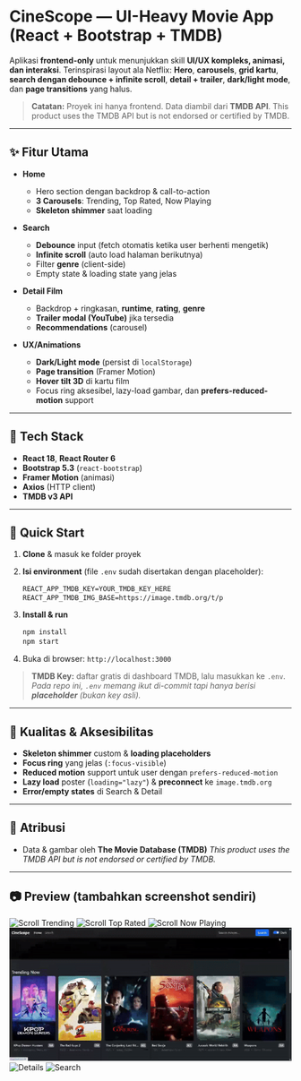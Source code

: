 # CineScope — UI-Heavy Movie App (React + Bootstrap + TMDB)

Aplikasi **frontend-only** untuk menunjukkan skill **UI/UX kompleks, animasi, dan interaksi**. Terinspirasi layout ala Netflix: **Hero**, **carousels**, **grid kartu**, **search dengan debounce + infinite scroll**, **detail + trailer**, **dark/light mode**, dan **page transitions** yang halus.

> **Catatan:** Proyek ini hanya frontend. Data diambil dari **TMDB API**.
> This product uses the TMDB API but is not endorsed or certified by TMDB.

---

## ✨ Fitur Utama

* **Home**

  * Hero section dengan backdrop & call-to-action
  * **3 Carousels**: Trending, Top Rated, Now Playing
  * **Skeleton shimmer** saat loading

* **Search**

  * **Debounce** input (fetch otomatis ketika user berhenti mengetik)
  * **Infinite scroll** (auto load halaman berikutnya)
  * Filter **genre** (client-side)
  * Empty state & loading state yang jelas

* **Detail Film**

  * Backdrop + ringkasan, **runtime**, **rating**, **genre**
  * **Trailer modal (YouTube)** jika tersedia
  * **Recommendations** (carousel)

* **UX/Animations**

  * **Dark/Light mode** (persist di `localStorage`)
  * **Page transition** (Framer Motion)
  * **Hover tilt 3D** di kartu film
  * Focus ring aksesibel, lazy-load gambar, dan **prefers-reduced-motion** support

---

## 🧰 Tech Stack

* **React 18**, **React Router 6**
* **Bootstrap 5.3** (`react-bootstrap`)
* **Framer Motion** (animasi)
* **Axios** (HTTP client)
* **TMDB v3 API**

---

## 🚀 Quick Start

1. **Clone** & masuk ke folder proyek
2. **Isi environment** (file `.env` sudah disertakan dengan placeholder):

   ```env
   REACT_APP_TMDB_KEY=YOUR_TMDB_KEY_HERE
   REACT_APP_TMDB_IMG_BASE=https://image.tmdb.org/t/p
   ```
3. **Install & run**

   ```bash
   npm install
   npm start
   ```
4. Buka di browser: `http://localhost:3000`

> **TMDB Key:** daftar gratis di dashboard TMDB, lalu masukkan ke `.env`.
> *Pada repo ini, `.env` memang ikut di-commit tapi hanya berisi **placeholder** (bukan key asli).*

---

## 🧪 Kualitas & Aksesibilitas

* **Skeleton shimmer** custom & **loading placeholders**
* **Focus ring** yang jelas (`:focus-visible`)
* **Reduced motion** support untuk user dengan `prefers-reduced-motion`
* **Lazy load** poster (`loading="lazy"`) & **preconnect** ke `image.tmdb.org`
* **Error/empty states** di Search & Detail

---

## 🙌 Atribusi

* Data & gambar oleh **The Movie Database (TMDB)**
  *This product uses the TMDB API but is not endorsed or certified by TMDB.*

---

## 📷 Preview (tambahkan screenshot sendiri)

![Scroll Trending](screenshots/scroll_trending.gif)
![Scroll Top Rated](screenshots/scroll_toprated.gif)
![Scroll Now Playing](screenshots/scroll_nowplaying.gif)
![Dark Mode](screenshots/dark_mode.gif)
![Details](screenshots/details.gif)
![Search](screenshots/search.gif)
```
